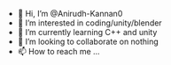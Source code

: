 - 👋 Hi, I’m @Anirudh-Kannan0
- 👀 I’m interested in coding/unity/blender
- 🌱 I’m currently learning C++ and unity
- 💞️ I’m looking to collaborate on nothing
- 📫 How to reach me ...

<!---
Anirudh-Kannan0/Anirudh-Kannan0 is a ✨ special ✨ repository because its `README.md` (this file) appears on your GitHub profile.
You can click the Preview link to take a look at your changes.
--->
